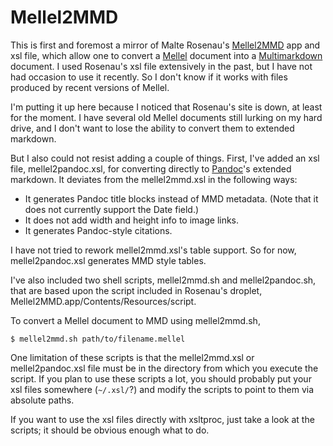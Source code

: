 # Mellel2MMD

This is first and foremost a mirror of Malte Rosenau's [Mellel2MMD][]
app and xsl file, which allow one to convert a [Mellel][] document into
a [Multimarkdown][] document. I used Rosenau's xsl file extensively
in the past, but I have not had occasion to use it recently. So I don't
know if it works with files produced by recent versions of Mellel.

I'm putting it up here because I noticed that Rosenau's site is down, at
least for the moment. I have several old Mellel documents still lurking
on my hard drive, and I don't want to lose the ability to convert them
to extended markdown.

But I also could not resist adding a couple of things. First, I've added
an xsl file, mellel2pandoc.xsl, for converting directly to [Pandoc][]'s
extended markdown. It deviates from the mellel2mmd.xsl in the following
ways:

-   It generates Pandoc title blocks instead of MMD metadata. (Note that
    it does not currently support the Date field.)
-   It does not add width and height info to image links.
-   It generates Pandoc-style citations.

I have not tried to rework mellel2mmd.xsl's table support. So for now,
mellel2pandoc.xsl generates MMD style tables.

I've also included two shell scripts, mellel2mmd.sh and
mellel2pandoc.sh, that are based upon the script included in Rosenau's
droplet, Mellel2MMD.app/Contents/Resources/script. 

To convert a Mellel document to MMD using mellel2mmd.sh, 

    $ mellel2mmd.sh path/to/filename.mellel

One limitation of these scripts is that the mellel2mmd.xsl or
mellel2pandoc.xsl file must be in the directory from which you execute
the script. If you plan to use these scripts a lot, you should probably
put your xsl files somewhere (`~/.xsl/`?) and modify the scripts to point 
to them via absolute paths.

If you want to use the xsl files directly with xsltproc, just take a
look at the scripts; it should be obvious enough what to do.

  [Mellel2MMD]: http://wwwuser.gwdg.de/~mrosena/
  [Mellel]: http://www.mellel.com/
  [Multimarkdown]: http://fletcherpenney.net/multimarkdown/
  [Pandoc]: http://johnmacfarlane.net/pandoc/

